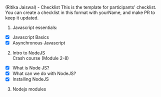 (Ritika Jaiswal) - Checklist
This is the template for participants' checklist. You can create a checklist in this format with yourName, and make PR to keep it updated.

1. Javascript essentials:  
- [x] Javascript Basics  
- [x] Asynchronous Javascript
2. Intro to NodeJS  
Crash course (Module 2-8)
- [x] What is Node JS?
- [x] What can we do with NodeJS?
- [x] Installing NodeJS
3. Nodejs modules 
